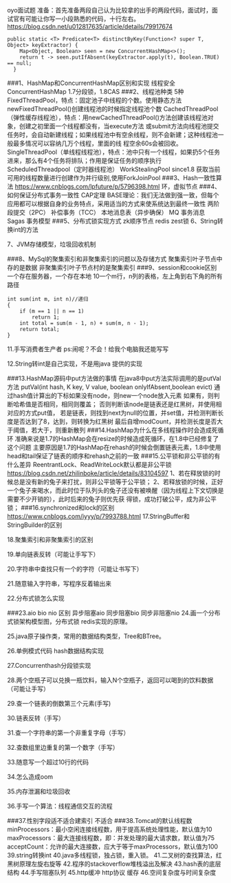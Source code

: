 oyo面试题
准备：首先准备两段自己认为比较拿的出手的两段代码，面试时，面试官有可能让你写一小段熟悉的代码，十行左右。
https://blog.csdn.net/u012817635/article/details/79917674
```
public static <T> Predicate<T> distinctByKey(Function<? super T, Object> keyExtractor) {
    Map<Object, Boolean> seen = new ConcurrentHashMap<>();
    return t -> seen.putIfAbsent(keyExtractor.apply(t), Boolean.TRUE) == null;
  }
```
###1、HashMap和ConcurrentHashMap区别和实现
    线程安全
    ConcurrentHashMap 1.7分段锁，1.8CAS
###2、线程池种类
    5种
    FixedThreadPool，特点：固定池子中线程的个数。使用静态方法newFixedThreadPool()创建线程池的时候指定线程池个数
    CachedThreadPool（弹性缓存线程池），特点：用newCachedThreadPool()方法创建该线程池对象，创建之初里面一个线程都没有，当execute方法
    或submit方法向线程池提交任务时，会自动新建线程；如果线程池中有空余线程，则不会新建；这种线程池一般最多情况可以容纳几万个线程，里面的线
    程空余60s会被回收。
    SingleThreadPool（单线程线程池），特点：池中只有一个线程，如果扔5个任务进来，那么有4个任务将排队；作用是保证任务的顺序执行
    ScheduledThreadpool（定时器线程池）
    WorkStealingPool since1.8 获取当前可用的线程数量进行创建作为并行级别,使用ForkJoinPool
###3、Hash一致性算法
    https://www.cnblogs.com/lpfuture/p/5796398.html
    环，虚拟节点 
###4、如何保证分布式事务一致性
    CAP定理
    BASE理论：我们无法做到强一致，但每个应用都可以根据自身的业务特点，采用适当的方式来使系统达到最终一致性
    两阶段提交（2PC）
    补偿事务（TCC）
    本地消息表（异步确保）
    MQ 事务消息
    Sagas 事务模型
###5、分布式锁实现方式
    zk顺序节点
    redis zest锁
6、String转换int的方法
    
7、JVM存储模型，垃圾回收机制

###8、MySql的聚集索引和非聚集索引的问题以及存储方式
    聚集索引叶子节点中存的是数据
    非聚集索引叶子节点村的是聚集索引
###9、session和cookie区别
    一个存在服务器，一个存在本地 
10一个m行，n列的表格，左上角到右下角的所有路径
```
int sum(int m, int n)//递归
{
	if (m == 1 || n == 1)
		return 1;
	int total = sum(m - 1, n) + sum(m, n - 1);
	return total;
}
```
11.手写消费者生产者  ps:闹呢？不会！给我个电脑我还能写写

12.String转int是自己实现，不是用java 提供的实现

###13.HashMap源码中put方法做的事情
    在java8中put方法实际调用的是putVal方法
    putVal(int hash, K key, V value, boolean onlyIfAbsent,boolean evict)
    通过hash值计算出的下标如果没有node，则new一个node放入元素
    如果有，则判断哈希值是否相同，相同则覆盖；
    否则判断该node是链表还是红黑树，并使用相对应的方式put值，
    若是链表，则找到next为null的位置，并set值，并检测判断长度是否达到了8，达到，则转换为红黑树
    最后自增modCount，并检测长度是否大于阈值，若大于，则重新散列
###14.HashMap为什么在多线程操作时会造成死循环
    准确来说是1.7的HashMap会在resize的时候造成死循环，在1.8中已经修复了这个问题 
    主要原因是1.7的HashMap在rehash的时候会倒置链表元素，1.8中使用head和tail保证了链表的顺序和rehash之前的一致
###15.公平锁和非公平锁的有什么差异
    ReentrantLock、ReadWriteLock默认都是非公平锁
    https://blog.csdn.net/zhilinboke/article/details/83104597
    1、若在释放锁的时候总是没有新的兔子来打扰，则非公平锁等于公平锁；
    2、若释放锁的时候，正好一个兔子来喝水，而此时位于队列头的兔子还没有被唤醒（因为线程上下文切换是需要不少开销的），此时后来的兔子则优先获
    得锁，成功打破公平，成为非公平锁；
###16.synchronized和lock的区别
    https://www.cnblogs.com/iyyy/p/7993788.html
17.StringBuffer和StringBuilder的区别

18.聚集索引和非聚集索引的区别

19.单向链表反转（可能让手写下）

20.字符串中查找只有一个的字符（可能让书写下）

21.随意输入字符串，写程序反着输出来

22.分布式锁怎么实现

###23.aio bio nio 区别
    异步阻塞aio
    同步阻塞bio
    同步非阻塞nio
24.画一个分布式锁架构模型图，分布式锁 redis实现的原理。

25.java原子操作类，常用的数据结构类型，Tree和BTree。

26.单例模式代码 hash数据结构实现

27.Concurrenthash分段锁实现

28.两个空瓶子可以兑换一瓶饮料，输入N个空瓶子，返回可以喝到的饮料数据（可能让手写）

29.查一个链表的倒数第三个元素(手写)

30.链表反转（手写）

31.查一个字符串的第一个非重复字母（手写）

32.查数组里边重复的第一个数字（手写）

33.随意写一个超过10行的代码

34.怎么造成oom

35.内存泄漏和垃圾回收

36.手写一个算法：线程通信交互的流程

###37.性别字段适不适合建索引
    不适合
###38.Tomcat的默认线程数
    minProcessors：最小空闲连接线程数，用于提高系统处理性能，默认值为10
     maxProcessors：最大连接线程数，即：并发处理的最大请求数，默认值为75
     acceptCount：允许的最大连接数，应大于等于maxProcessors，默认值为100
39.string转换int
40.java多线程锁，独占锁，重入锁。
41.二叉树的查找算法，红黑树原理左旋右旋等
42.程序的stackoverflow堆栈溢出及解决
43.hash表的底层结构
44.手写阻塞队列
45.http缓冲 http协议 缓存
46.空间复杂度与时间复杂度